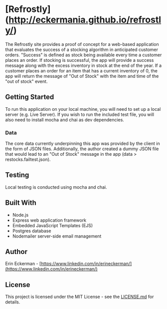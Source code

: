 # [Refrostly] (http://eckermania.github.io/refrostly/)
The Refrostly site provides a proof of concept for a web-based application that evaluates the success of a stocking algorithm in anticipated customer orders.  "Success" is defined as stock being available every time a customer places an order.  If stocking is successful, the app will provide a success message along with the excess inventory in stock at the end of the year. If a customer places an order for an item that has a current inventory of 0, the app will return the message of "Out of Stock" with the item and time of the "out of stock" event.

## Getting Started
To run this application on your local machine, you will need to set up a local server (e.g. Live Server).  If you wish to run the included test file, you will also need to install mocha and chai as dev dependencies.

### Data
The core data currently underpinning this app was provided by the client in the form of JSON files.  Additionally, the author created a dummy JSON file that would lead to an "Out of Stock" message in the app (data > restocks.failtest.json).

## Testing
Local testing is conducted using mocha and chai.

## Built With
- Node.js
- Express web application framework
- Embedded JavaScript Templates (EJS)
- Postgres database
- Nodemailer server-side email management

## Author
Erin Eckerman - [https://www.linkedin.com/in/erineckerman/](https://www.linkedin.com/in/erineckerman/)

## License
This project is licensed under the MIT License - see the [LICENSE.md](https://github.com/eckermania/refrostly/blob/master/LICENSE) for details.
